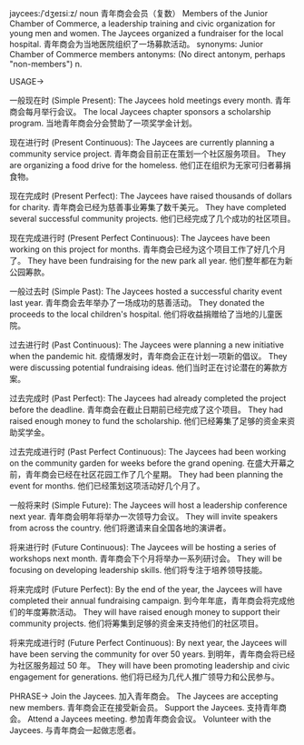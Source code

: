 jaycees:/ˈdʒeɪsiːz/
noun
青年商会会员（复数）
Members of the Junior Chamber of Commerce, a leadership training and civic organization for young men and women.
The Jaycees organized a fundraiser for the local hospital. 青年商会为当地医院组织了一场募款活动。
synonyms: Junior Chamber of Commerce members
antonyms: (No direct antonym, perhaps "non-members")
n.


USAGE->

一般现在时 (Simple Present):
The Jaycees hold meetings every month. 青年商会每月举行会议。
The local Jaycees chapter sponsors a scholarship program.  当地青年商会分会赞助了一项奖学金计划。

现在进行时 (Present Continuous):
The Jaycees are currently planning a community service project. 青年商会目前正在策划一个社区服务项目。
They are organizing a food drive for the homeless. 他们正在组织为无家可归者募捐食物。

现在完成时 (Present Perfect):
The Jaycees have raised thousands of dollars for charity. 青年商会已经为慈善事业筹集了数千美元。
They have completed several successful community projects. 他们已经完成了几个成功的社区项目。

现在完成进行时 (Present Perfect Continuous):
The Jaycees have been working on this project for months. 青年商会已经为这个项目工作了好几个月了。
They have been fundraising for the new park all year. 他们整年都在为新公园筹款。

一般过去时 (Simple Past):
The Jaycees hosted a successful charity event last year. 青年商会去年举办了一场成功的慈善活动。
They donated the proceeds to the local children's hospital.  他们将收益捐赠给了当地的儿童医院。

过去进行时 (Past Continuous):
The Jaycees were planning a new initiative when the pandemic hit.  疫情爆发时，青年商会正在计划一项新的倡议。
They were discussing potential fundraising ideas. 他们当时正在讨论潜在的筹款方案。

过去完成时 (Past Perfect):
The Jaycees had already completed the project before the deadline.  青年商会在截止日期前已经完成了这个项目。
They had raised enough money to fund the scholarship. 他们已经筹集了足够的资金来资助奖学金。

过去完成进行时 (Past Perfect Continuous):
The Jaycees had been working on the community garden for weeks before the grand opening.  在盛大开幕之前，青年商会已经在社区花园工作了几个星期。
They had been planning the event for months. 他们已经策划这项活动好几个月了。


一般将来时 (Simple Future):
The Jaycees will host a leadership conference next year. 青年商会明年将举办一次领导力会议。
They will invite speakers from across the country. 他们将邀请来自全国各地的演讲者。

将来进行时 (Future Continuous):
The Jaycees will be hosting a series of workshops next month. 青年商会下个月将举办一系列研讨会。
They will be focusing on developing leadership skills. 他们将专注于培养领导技能。

将来完成时 (Future Perfect):
By the end of the year, the Jaycees will have completed their annual fundraising campaign. 到今年年底，青年商会将完成他们的年度筹款活动。
They will have raised enough money to support their community projects. 他们将筹集到足够的资金来支持他们的社区项目。


将来完成进行时 (Future Perfect Continuous):
By next year, the Jaycees will have been serving the community for over 50 years. 到明年，青年商会将已经为社区服务超过 50 年。
They will have been promoting leadership and civic engagement for generations. 他们将已经为几代人推广领导力和公民参与。



PHRASE->
Join the Jaycees.  加入青年商会。
The Jaycees are accepting new members. 青年商会正在接受新会员。
Support the Jaycees. 支持青年商会。
Attend a Jaycees meeting. 参加青年商会会议。
Volunteer with the Jaycees.  与青年商会一起做志愿者。
